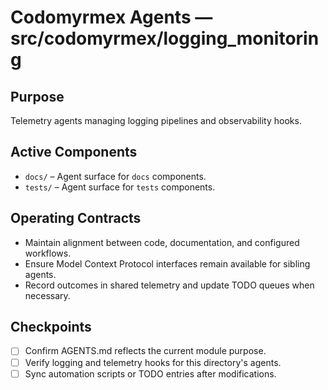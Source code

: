 # Codomyrmex Agents — src/codomyrmex/logging_monitoring

## Purpose
Telemetry agents managing logging pipelines and observability hooks.

## Active Components
- `docs/` – Agent surface for `docs` components.
- `tests/` – Agent surface for `tests` components.

## Operating Contracts
- Maintain alignment between code, documentation, and configured workflows.
- Ensure Model Context Protocol interfaces remain available for sibling agents.
- Record outcomes in shared telemetry and update TODO queues when necessary.

## Checkpoints
- [ ] Confirm AGENTS.md reflects the current module purpose.
- [ ] Verify logging and telemetry hooks for this directory's agents.
- [ ] Sync automation scripts or TODO entries after modifications.
